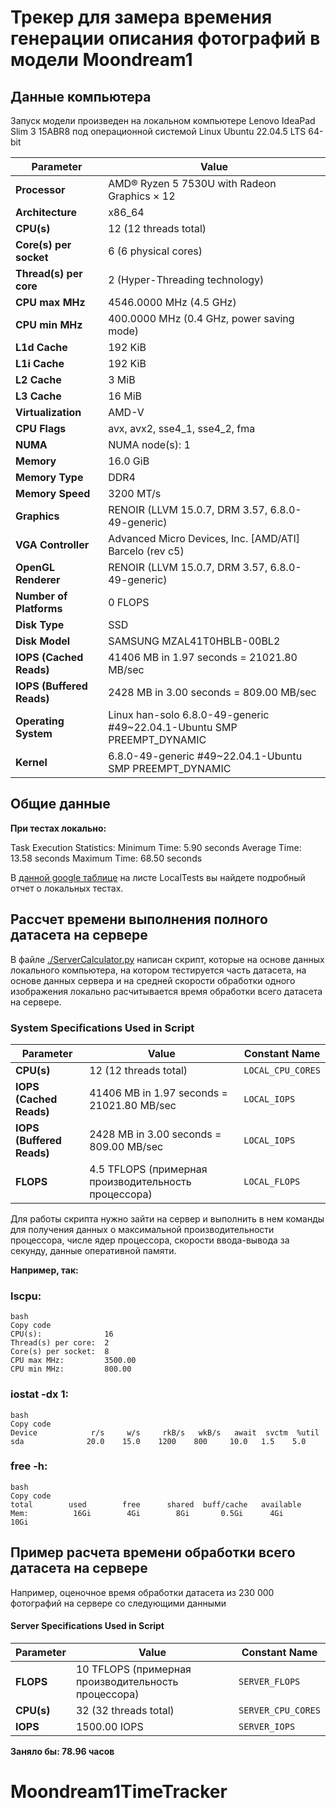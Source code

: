 # Трекер для замера времения генерации описания фотографий в модели Moondream1

## Данные компьютера
Запуск модели произведен на локальном компьютере Lenovo IdeaPad Slim 3 15ABR8 под операционной системой Linux Ubuntu 22.04.5 LTS 64-bit

| Parameter                     | Value                                                                 |
| ----------------------------- | --------------------------------------------------------------------- |
| **Processor**                  | AMD® Ryzen 5 7530U with Radeon Graphics × 12                         |
| **Architecture**               | x86_64                                                              |
| **CPU(s)**                     | 12 (12 threads total)                                                |
| **Core(s) per socket**         | 6 (6 physical cores)                                                 |
| **Thread(s) per core**         | 2 (Hyper-Threading technology)                                       |
| **CPU max MHz**                | 4546.0000 MHz (4.5 GHz)                                              |
| **CPU min MHz**                | 400.0000 MHz (0.4 GHz, power saving mode)                            |
| **L1d Cache**                  | 192 KiB                                                              |
| **L1i Cache**                  | 192 KiB                                                              |
| **L2 Cache**                   | 3 MiB                                                                |
| **L3 Cache**                   | 16 MiB                                                               |
| **Virtualization**             | AMD-V                                                               |
| **CPU Flags**                  | avx, avx2, sse4_1, sse4_2, fma                                      |
| **NUMA**                       | NUMA node(s): 1                                                      |
| **Memory**                     | 16.0 GiB                                                            |
| **Memory Type**                | DDR4                                                                |
| **Memory Speed**               | 3200 MT/s                                                            |
| **Graphics**                   | RENOIR (LLVM 15.0.7, DRM 3.57, 6.8.0-49-generic)                     |
| **VGA Controller**             | Advanced Micro Devices, Inc. [AMD/ATI] Barcelo (rev c5)              |
| **OpenGL Renderer**            | RENOIR (LLVM 15.0.7, DRM 3.57, 6.8.0-49-generic)                     |
| **Number of Platforms**        | 0 FLOPS                                                              |
| **Disk Type**                  | SSD                                                                  |
| **Disk Model**                 | SAMSUNG MZAL41T0HBLB-00BL2                                            |
| **IOPS (Cached Reads)**        | 41406 MB in 1.97 seconds = 21021.80 MB/sec                          |
| **IOPS (Buffered Reads)**      | 2428 MB in 3.00 seconds = 809.00 MB/sec                             |
| **Operating System**           | Linux han-solo 6.8.0-49-generic #49~22.04.1-Ubuntu SMP PREEMPT_DYNAMIC |
| **Kernel**                     | 6.8.0-49-generic #49~22.04.1-Ubuntu SMP PREEMPT_DYNAMIC             |


## Общие данные
**При тестах локально:**

Task Execution Statistics:
Minimum Time: 5.90 seconds
Average Time: 13.58 seconds
Maximum Time: 68.50 seconds

В [данной google таблице](https://docs.google.com/spreadsheets/d/1XljgI5tSydZUFfA2oEotvUn_NAvlK6QawdEpxxxvkCE/edit?usp=sharing) на листе LocalTests вы найдете подробный отчет о локальных тестах.

## Рассчет времени выполнения полного датасета на сервере

В файле [./ServerCalculator.py](ServerCalculator.py) написан скрипт, которые на основе данных локального компьютера, на котором тестируется часть датасета, на основе данных сервера и на средней скорости обработки одного изображения локально расчитывается время обработки всего датасета на сервере.

### System Specifications Used in Script

| Parameter       | Value                                      | Constant Name        |
| --------------- | ------------------------------------------ | -------------------- |
| **CPU(s)**      | 12 (12 threads total)                      | `LOCAL_CPU_CORES`    |
| **IOPS (Cached Reads)** | 41406 MB in 1.97 seconds = 21021.80 MB/sec | `LOCAL_IOPS`         |
| **IOPS (Buffered Reads)** | 2428 MB in 3.00 seconds = 809.00 MB/sec  | `LOCAL_IOPS`         |
| **FLOPS**        | 4.5 TFLOPS (примерная производительность процессора)  | `LOCAL_FLOPS`        |


Для работы скрипта нужно зайти на сервер и выполнить в нем команды для получения данных о максимальной производительности процессора, числе ядер процессора, скорости ввода-вывода за секунду, данные оперативной памяти.

**Например, так:**

### lscpu:

```
bash
Copy code
CPU(s):              16
Thread(s) per core:  2
Core(s) per socket:  8
CPU max MHz:         3500.00
CPU min MHz:         800.00
```

### iostat -dx 1:

```
bash
Copy code
Device            r/s     w/s     rkB/s   wkB/s   await  svctm  %util
sda              20.0    15.0    1200    800     10.0   1.5    5.0
```

### free -h:

```
bash
Copy code
total        used        free      shared  buff/cache   available
Mem:          16Gi        4Gi        8Gi       0.5Gi      4Gi         10Gi
```

## Пример расчета времени обработки всего датасета на сервере
Например, оценочное время обработки датасета из 230 000 фотографий на сервере со следующими данными

#### Server Specifications Used in Script

| Parameter       | Value                                      | Constant Name        |
| --------------- | ------------------------------------------ | -------------------- |
| **FLOPS**        | 10 TFLOPS (примерная производительность процессора) | `SERVER_FLOPS`       |
| **CPU(s)**       | 32 (32 threads total)                      | `SERVER_CPU_CORES`   |
| **IOPS**         | 1500.00 IOPS                               | `SERVER_IOPS`        |

**Заняло бы: 78.96 часов**
# Moondream1TimeTracker

